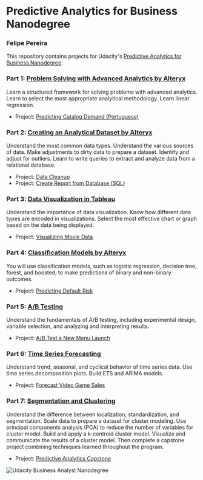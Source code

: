 # Predictive Analytics for Business Nanodegree

### Felipe Pereira

This repository contains projects for Udacity's [Predictive Analytics for Business Nanodegree](https://www.udacity.com/course/predictive-analytics-for-business-nanodegree--nd008).

### Part 1: [Problem Solving with Advanced Analytics by Alteryx](https://www.udacity.com/course/problem-solving-with-advanced-analytics--ud976)
Learn a structured framework for solving problems with advanced analytics. Learn to select the most appropriate analytical methodology. Learn linear regression.

- Project: [Predicting Catalog Demand (Portuguese)](https://github.com/FelipeSoares1/Predictive-Analytics-for-Business---Udacity-Nanodegree/blob/84da25c746e2ef12141b0b058b34906fdcfdeb78/P1%20-%20Felipe%20Soares%20Pereira.pdf)

### Part 2: [Creating an Analytical Dataset by Alteryx](https://www.udacity.com/course/creating-an-analytical-dataset--ud977)
Understand the most common data types. Understand the various sources of data. Make adjustments to dirty data to prepare a dataset. Identify and adjust for outliers. Learn to write queries to extract and analyze data from a relational database.

- Project: [Data Cleanup]()
- Project: [Create Report from Database (SQL)]()

### Part 3: [Data Visualization in Tableau](https://www.udacity.com/course/data-visualization-in-tableau--ud1006)
Understand the importance of data visualization. Know how different data types are encoded in visualizations. Select the most effective chart or graph based on the data being displayed.

- Project: [Visualizing Movie Data]()

### Part 4: [Classification Models by Alteryx](https://www.udacity.com/course/classification-models--ud978)
You will use classification models, such as logistic regression, decision tree, forest, and boosted, to make predictions of binary and non-binary outcomes.

- Project: [Predicting Default Risk]()

### Part 5: [A/B Testing](https://www.udacity.com/course/ab-testing--ud979)
Understand the fundamentals of A/B testing, including experimental design, variable selection, and analyzing and interpreting results.

- Project: [A/B Test a New Menu Launch]()

### Part 6: [Time Series Forecasting](https://www.udacity.com/course/time-series-forecasting--ud980)
Understand trend, seasonal, and cyclical behavior of time series data. Use time series decomposition plots. Build ETS and ARIMA models.

- Project: [Forecast Video Game Sales]()

### Part 7: [Segmentation and Clustering](https://www.udacity.com/course/segmentation-and-clustering--ud981)
Understand the difference between localization, standardization, and segmentation. Scale data to prepare a dataset for cluster modeling. Use principal components analysis (PCA) to reduce the number of variables for cluster model. Build and apply a k-centroid cluster model. Visualize and communicate the results of a cluster model.
Then complete a capstone project combining techniques learned throughout the program.

- Project: [Predictive Analytics Capstone]()

![Udacity Business Analyst Nanodegree](https://user-images.githubusercontent.com/43659206/114428992-3f558880-9b93-11eb-96c9-3ad345efbdfe.jpg)
